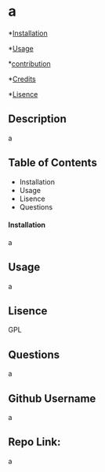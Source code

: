 
  
  # a

*[Installation](#installation)

*[Usage](#usage)

*[contribution](#contribution)

*[Credits](#credits)

*[Lisence](#lisence)   

## Description

a

## Table of Contents
* Installation
* Usage
* Lisence
* Questions

#### Installation

a

## Usage

a

## Lisence

GPL

## Questions

a

## Github Username

a

## Repo Link: 

a

